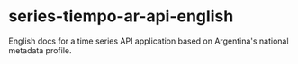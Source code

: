 # series-tiempo-ar-api-english
English docs for a time series API application based on Argentina's national metadata profile.
